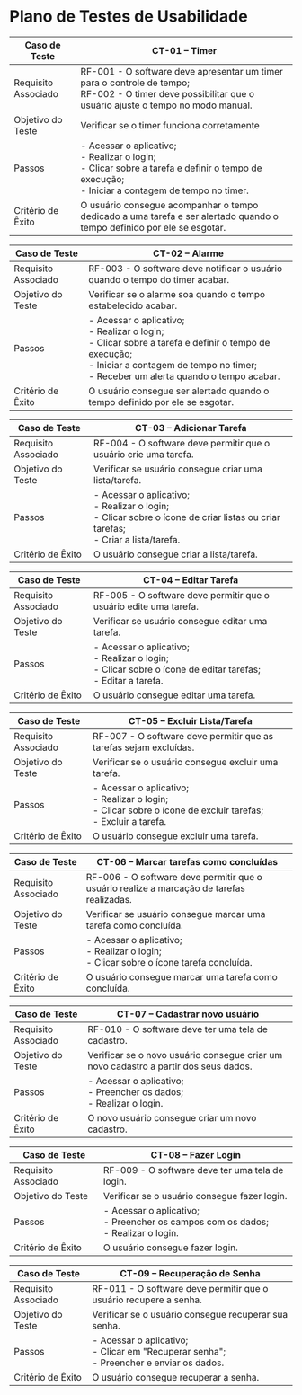 # Plano de Testes de Usabilidade

| **Caso de Teste** 	| **CT-01 – Timer** 	|
|-------	|---	|
|	Requisito Associado 	| RF-001 - O software deve apresentar um timer para o controle de tempo;<br>RF-002 - O timer deve possibilitar que o usuário ajuste o tempo no modo manual.|
| Objetivo do Teste 	| Verificar se o timer funciona corretamente |
| Passos 	| - Acessar o aplicativo; <br> - Realizar o login; <br> - Clicar sobre a tarefa e definir o tempo de execução; <br> - Iniciar a contagem de tempo no timer. |
|Critério de Êxito | O usuário consegue acompanhar o tempo dedicado a uma tarefa e ser alertado quando o tempo definido por ele se esgotar. |

| **Caso de Teste** 	| **CT-02 – Alarme** 	|
|-------	|---	|
|	Requisito Associado 	| RF-003 - O software deve notificar o usuário quando o tempo do timer acabar.|
| Objetivo do Teste 	| Verificar se o alarme soa quando o tempo estabelecido acabar. |
| Passos 	| - Acessar o aplicativo; <br> - Realizar o login; <br> - Clicar sobre a tarefa e definir o tempo de execução; <br> - Iniciar a contagem de tempo no timer;<br> - Receber um alerta quando o tempo acabar. |
|Critério de Êxito | O usuário consegue ser alertado quando o tempo definido por ele se esgotar. |

| **Caso de Teste** 	| **CT-03 – Adicionar Tarefa** 	|
|-------	|---	|
|	Requisito Associado 	| RF-004 - O software deve permitir que o usuário crie uma tarefa.|
| Objetivo do Teste 	| Verificar se usuário consegue criar uma lista/tarefa. |
| Passos 	| - Acessar o aplicativo; <br> - Realizar o login; <br> - Clicar sobre o ícone de criar listas ou criar tarefas; <br> - Criar a lista/tarefa. |
|Critério de Êxito | O usuário consegue criar a lista/tarefa. |

| **Caso de Teste** 	| **CT-04 – Editar Tarefa** 	|
|-------	|---	|
|	Requisito Associado 	| RF-005 - O software deve permitir que o usuário edite uma tarefa.|
| Objetivo do Teste 	| Verificar se usuário consegue editar uma tarefa. |
| Passos 	| - Acessar o aplicativo; <br> - Realizar o login; <br> - Clicar sobre o ícone de editar tarefas; <br> - Editar a tarefa. |
|Critério de Êxito | O usuário consegue editar uma tarefa. |

| **Caso de Teste** 	| **CT-05 – Excluir Lista/Tarefa** 	|
|-------	|---	|
|	Requisito Associado 	| RF-007 - O software deve permitir que as tarefas sejam excluídas.|
| Objetivo do Teste 	| Verificar se o usuário consegue excluir uma tarefa. |
| Passos 	| - Acessar o aplicativo; <br> - Realizar o login; <br> - Clicar sobre o ícone de excluir tarefas; <br> - Excluir a tarefa. |
|Critério de Êxito | O usuário consegue excluir uma tarefa. |

| **Caso de Teste** 	| **CT-06 – Marcar tarefas como concluídas** 	|
|-------	|---	|
|	Requisito Associado 	| RF-006 - O software deve permitir que o usuário realize a marcação de tarefas realizadas.|
| Objetivo do Teste 	| Verificar se usuário consegue marcar uma tarefa como concluída. |
| Passos 	| - Acessar o aplicativo; <br> - Realizar o login; <br> - Clicar sobre o ícone tarefa concluída. |
|Critério de Êxito | O usuário consegue marcar uma tarefa como concluída. |

| **Caso de Teste** 	| **CT-07 – Cadastrar novo usuário** 	|
|-------	|---	|
|	Requisito Associado 	| RF-010 - O software deve ter uma tela de cadastro.|
| Objetivo do Teste 	| Verificar se o novo usuário consegue criar um novo cadastro a partir dos seus dados. |
| Passos 	| - Acessar o aplicativo; <br> - Preencher os dados; <br> - Realizar o login. |
|Critério de Êxito | O novo usuário consegue criar um novo cadastro. |

| **Caso de Teste** 	| **CT-08 – Fazer Login** 	|
|-------	|---	|
|	Requisito Associado 	| RF-009 - O software deve ter uma tela de login.|
| Objetivo do Teste 	| Verificar se o usuário consegue fazer login. |
| Passos 	| - Acessar o aplicativo; <br> - Preencher os campos com os dados; <br> - Realizar o login. |
|Critério de Êxito | O usuário consegue fazer login. |

| **Caso de Teste** 	| **CT-09 – Recuperação de Senha** 	|
|-------	|---	|
|	Requisito Associado 	| RF-011 - O software deve permitir que o usuário recupere a senha.|
| Objetivo do Teste 	| Verificar se o usuário consegue recuperar sua senha. |
| Passos 	| - Acessar o aplicativo; <br> - Clicar em "Recuperar senha"; <br> - Preencher e enviar os dados. |
|Critério de Êxito | O usuário consegue recuperar a senha. |
